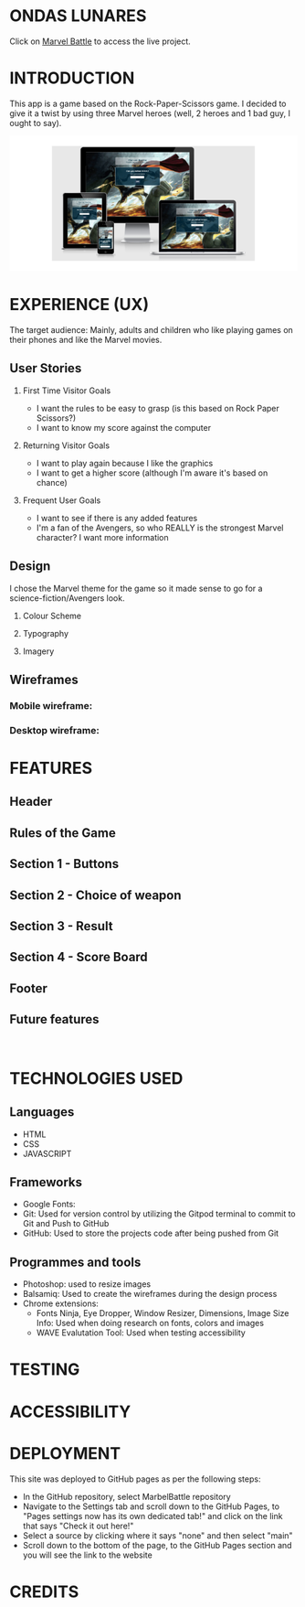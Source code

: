 

<h1 text-align="center">ONDAS LUNARES</h1>

Click on [Marvel Battle](https://annickrynne.github.io/MarvelBattle/) to access the live project.


# INTRODUCTION
This app is a game based on the Rock-Paper-Scissors game. I decided to give it a twist by using three Marvel heroes (well, 2 heroes and 1 bad guy, I ought to say). 

<p text-align="center">
  <div style="text-align: center;"><img src="docs/responsive.png"/ alt="url displayed in 4 devices of different sizes"></div>
</p>


# EXPERIENCE (UX)
The target audience: Mainly, adults and children who like playing games on their phones and like the Marvel movies.

## User Stories
1. First Time Visitor Goals

   - I want the rules to be easy to grasp (is this based on Rock Paper Scissors?)
   - I want to know my score against the computer

2. Returning Visitor Goals

   - I want to play again because I like the graphics
   - I want to get a higher score (although I'm aware it's based on chance)
 
3. Frequent User Goals

   - I want to see if there is any added features
   - I'm a fan of the Avengers, so who REALLY is the strongest Marvel character? I want more information

## Design

I chose the Marvel theme for the game so it made sense to go for a science-fiction/Avengers look. 

1. Colour Scheme

2. Typography

   
3. Imagery

## Wireframes

### Mobile wireframe:

### Desktop wireframe:

# FEATURES
 

## Header

## Rules of the Game

## Section 1 - Buttons

## Section 2 - Choice of weapon

## Section 3 - Result

## Section 4 - Score Board

## Footer

## Future features

<br>

# TECHNOLOGIES USED
## Languages
- HTML
- CSS
- JAVASCRIPT

## Frameworks
   - Google Fonts: 
   - Git: Used for version control by utilizing the Gitpod terminal to commit to Git and Push to GitHub
   - GitHub: Used to store the projects code after being pushed from Git

## Programmes and tools
   - Photoshop: used to resize images
   - Balsamiq: Used to create the wireframes during the design process
   - Chrome extensions: 
      - Fonts Ninja, Eye Dropper, Window Resizer, Dimensions, Image Size Info: Used when doing research on fonts, colors and images
      - WAVE Evalutation Tool: Used when testing accessibility

# TESTING

# ACCESSIBILITY

# DEPLOYMENT
This site was deployed to GitHub pages as per the following steps:<br>
<ul>
   <li>In the GitHub repository, select MarbelBattle repository</li>
   <li>Navigate to the Settings tab and scroll down to the GitHub Pages, to "Pages settings now has its own dedicated tab!" and click on the link that says "Check it out here!"</li>
   <li>Select a source by clicking where it says "none" and then select "main"</li>
   <li>Scroll down to the bottom of the page, to the GitHub Pages section and you will see the link to the website</li>
</ul>

# CREDITS
